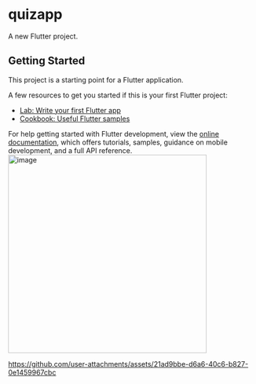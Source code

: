 # quizapp

A new Flutter project.

## Getting Started

This project is a starting point for a Flutter application.

A few resources to get you started if this is your first Flutter project:

- [Lab: Write your first Flutter app](https://docs.flutter.dev/get-started/codelab)
- [Cookbook: Useful Flutter samples](https://docs.flutter.dev/cookbook)

For help getting started with Flutter development, view the
[online documentation](https://docs.flutter.dev/), which offers tutorials,
samples, guidance on mobile development, and a full API reference.
<img width="404" alt="image" src="https://github.com/user-attachments/assets/1006f7ca-beda-45a2-9584-7416a934df36">


https://github.com/user-attachments/assets/21ad9bbe-d6a6-40c6-b827-0e1459967cbc

